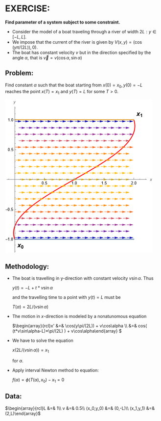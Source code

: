 # EXERCISE:
**Find parameter of a system subject to some constraint.**

- Consider the model of a boat traveling through a river of width $`2L: y\in[-L,L]`$.
- We impose that the current of the river is given by $`V(x,y) = (\cos(y\pi/(2L)),0)`$.
- The boat has constant velocity $`v`$ but in the direction specified by the angle $`\alpha`$, that is $`\vec{v}=v(\cos\alpha,\sin\alpha)`$

## Problem: 

Find constant $`\alpha`$ such that the boat starting from $`x(0)=x_0, y(0)=-L`$ reaches the point $`x(T)=x_1`$ and $`y(T)=L`$ for some $`T>0`$.

![](boat-trajectory.png)


## Methodology:
- The boat is travelling in y-direction with constant velocity $`v\sin\alpha`$. Thus 

  $`y(t) = -L + t*v\sin\alpha`$

  and the travelling time to a point with $`y(t)=L`$ must be 
  
  $`T(\alpha)=2L/(v\sin\alpha)`$
  
- The motion in $`x`$-direction is modeled by a nonatunomous equation

  $`\begin{array}{rcl}x' &=& \cos(y\pi/(2L)) + v\cos\alpha \\ &=& cos( (t*v\sin\alpha-L)*\pi/(2L) ) + v\cos\alpha\end{array} `$
  
- We have to solve the equation 

  $`x(2L/(v\sin\alpha)) = x_1`$
 
  for $`\alpha`$.

- Apply interval Newton method to equation:

  $`f(\alpha) = \phi(T(\alpha),x_0) - x_1 = 0`$
  
## Data:
  $`\begin{array}{rcl}L &=& 1\\ v &=& 0.5\\ (x_0,y_0) &=& (0,-L)\\ (x_1,y_1) &=& (2,L)\end{array}`$
